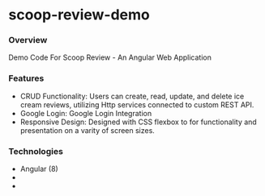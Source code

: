 # scoop-review-demo
 
 
### Overview
Demo Code For Scoop Review - An Angular Web Application

### Features
* CRUD Functionality: Users can create, read, update, and delete ice cream reviews, utilizing Http services connected to custom REST API.
* Google Login: Google Login Integration
* Responsive Design: Designed with CSS flexbox to for functionality and presentation on a varity of screen sizes.

### Technologies
* Angular (8)
* 
* 
